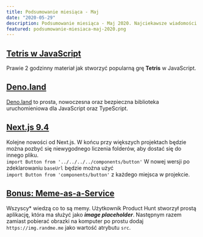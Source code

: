 ```yaml
---
title: Podsumowanie miesiąca - Maj
date: "2020-05-29"
description: Podsumowanie miesiąca - Maj 2020. Najciekawsze wiadomości na temat Front End.
featured: podsumowanie-miesiaca-maj-2020.png
---
```


## [Tetris w JavaScript](https://youtu.be/rAUn1Lom6dw)
Prawie 2 godzinny materiał jak stworzyć popularną grę **Tetris** w JavaScript.

## [Deno.land](https://deno.land)
[Deno.land](https://deno.land) to prosta, nowoczesna oraz bezpieczna biblioteka
uruchomieniowa dla JavaScript oraz TypeScript.

## [Next.js 9.4](https://nextjs.org/blog/next-9-4)
Kolejne nowości od Next.js. W końcu przy większych projektach będzie można
pozbyć się niewygodnego liczenia folderów, aby dostać się do innego pliku.            
```import Button from '../../../../components/button'```
W nowej wersji po zdeklarowaniu ```baseUrl``` będzie można użyć      
```import Button from 'components/button'``` z każdego miejsca w projekcie.


## [Bonus: Meme-as-a-Service](https://randme.me)
Wszyscy* wiedzą co to są memy. Użytkownik Product Hunt stworzył prostą aplikację,
która ma służyć jako ***image placeholder***. Następnym razem zamiast pobierać
obrazki na komputer po prostu dodaj ```https://img.randme.me``` jako wartość
atrybutu ```src```.